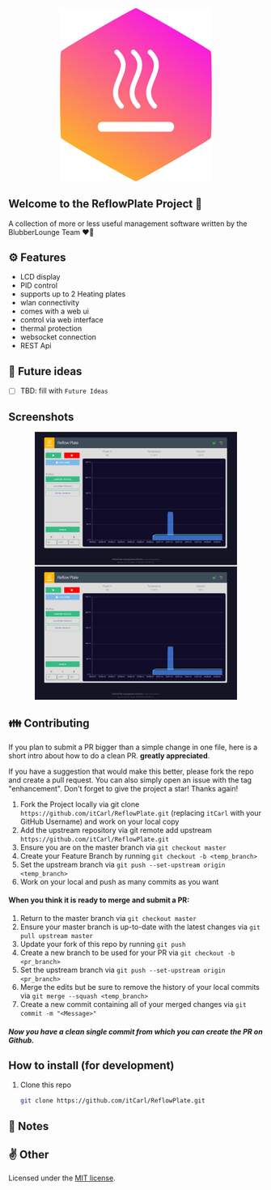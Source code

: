 <p align="center">
    <a href="https://github.com/itCarl/ReflowPlate" target="_blank">
        <img src="https://github.com/itCarl/ReflowPlate/blob/master/assets/logo_repo.png" width="300">
    </a>
</p>

## Welcome to the ReflowPlate Project 🔧

A collection of more or less useful management software written by the BlubberLounge Team ❤️‍🔥

## ⚙️ Features

- LCD display
- PID control
- supports up to 2 Heating plates
- wlan connectivity
- comes with a web ui
- control via web interface
- thermal protection
- websocket connection
- REST Api

## 💭 Future ideas

- [ ] TBD: fill with `Future Ideas`

## Screenshots

<p align="center">
        <img src="https://github.com/itCarl/ReflowPlate/blob/master/assets/ui_v1_6.png" width="400">
        <img src="https://github.com/itCarl/ReflowPlate/blob/master/assets/ui_v1_6.png" width="400">
</p>

## 👪 Contributing

If you plan to submit a PR bigger than a simple change in one file, here is a short intro about how to do a clean PR. **greatly appreciated**.

If you have a suggestion that would make this better, please fork the repo and create a pull request.
You can also simply open an issue with the tag "enhancement".
Don't forget to give the project a star! Thanks again!

1. Fork the Project locally via git clone `https://github.com/itCarl/ReflowPlate.git` (replacing `itCarl` with your GitHub Username) and work on your local copy
2. Add the upstream repository via git remote add upstream `https://github.com/itCarl/ReflowPlate.git`
3. Ensure you are on the master branch via `git checkout master`
4. Create your Feature Branch by running `git checkout -b <temp_branch>`
5. Set the upstream branch via `git push --set-upstream origin <temp_branch>`
6. Work on your local and push as many commits as you want

#### When you think it is ready to merge and submit a PR:

1. Return to the master branch via `git checkout master`
2. Ensure your master branch is up-to-date with the latest changes via `git pull upstream master`
3. Update your fork of this repo by running `git push`
4. Create a new branch to be used for your PR via `git checkout -b <pr_branch>`
5. Set the upstream branch via `git push --set-upstream origin <pr_branch>`
6. Merge the edits but be sure to remove the history of your local commits via `git merge --squash <temp_branch> `
7. Create a new commit containing all of your merged changes via `git commit -m "<Message>"`

##### Now you have a clean single commit from which you can create the PR on Github.

## How to install (for development)

1. Clone this repo

    ```sh
    git clone https://github.com/itCarl/ReflowPlate.git
    ```

## 📝 Notes

## ✌️ Other

Licensed under the  [MIT license](https://opensource.org/licenses/MIT).
